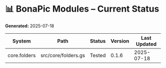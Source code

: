 # 📊 BonaPic Modules – Current Status
**Generated:** 2025-07-18

| System | Path | Status | Version | Last Updated |
|--------|------|--------|---------|--------------|
| core.folders | src/core/folders.gs | Tested | 0.1.6 | 2025-07-18 |
